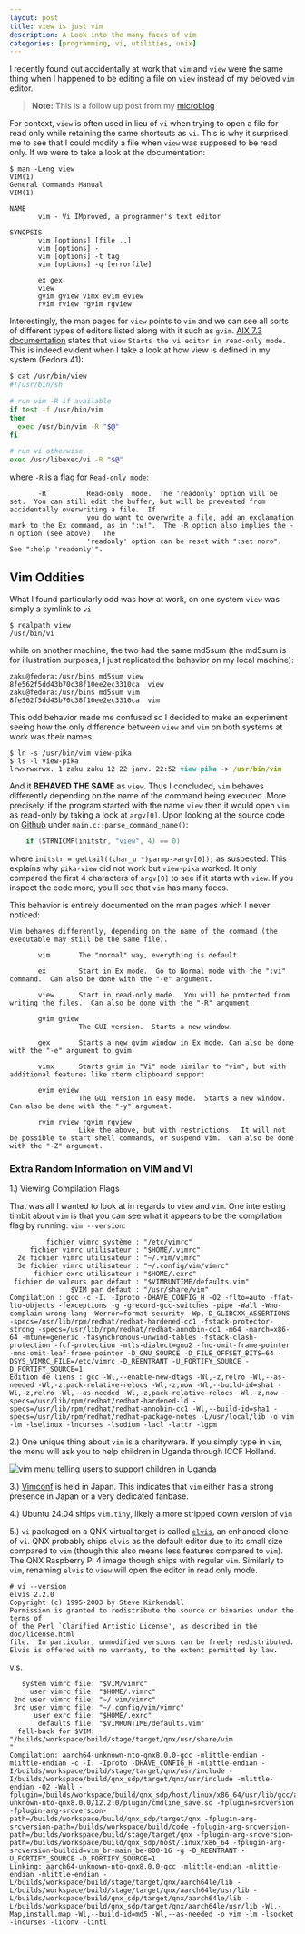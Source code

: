 ```yaml
---
layout: post
title: view is just vim
description: A Look into the many faces of vim
categories: [programming, vi, utilities, unix]
---
```



I recently found out accidentally at work that `vim` and `view` were the same thing when I happened to be editing a file on `view` instead of my beloved `vim` editor.

> **Note:** This is a follow up post from my [microblog](https://randombits.neocities.org/micro/2025/01/vim-view)

For context, `view` is often used in lieu of `vi` when trying to open a file for read only while retaining the same shortcuts as `vi`. This is why it surprised me 
to see that I could modify a file when `view` was supposed to be read only. If we were to take a look at the documentation:

```
$ man -Leng view
VIM(1)                                                                  General Commands Manual                                                                  VIM(1)

NAME
       vim - Vi IMproved, a programmer's text editor

SYNOPSIS
       vim [options] [file ..]
       vim [options] -
       vim [options] -t tag
       vim [options] -q [errorfile]

       ex gex
       view
       gvim gview vimx evim eview
       rvim rview rgvim rgview
```

Interestingly, the man pages for `view` points to `vim` and we can see all sorts of different types of editors listed along with it such as `gvim`.
[AIX 7.3 documentation](https://www.ibm.com/docs/en/aix/7.3?topic=v-view-command) states that `view` `Starts the vi editor in read-only mode.` This is indeed 
evident when I take a look at how view is defined in my system (Fedora 41):
```bash
$ cat /usr/bin/view
#!/usr/bin/sh

# run vim -R if available
if test -f /usr/bin/vim
then
  exec /usr/bin/vim -R "$@"
fi

# run vi otherwise
exec /usr/libexec/vi -R "$@"
```

where `-R` is a flag for `Read-only mode`:
```
       -R          Read-only  mode.  The 'readonly' option will be set.  You can still edit the buffer, but will be prevented from accidentally overwriting a file.  If
                   you do want to overwrite a file, add an exclamation mark to the Ex command, as in ":w!".  The -R option also implies the -n option (see above).  The
                   'readonly' option can be reset with ":set noro".  See ":help 'readonly'".
```

## Vim Oddities

What I found particularly odd was how at work, on one system `view` was simply a symlink to `vi`

```
$ realpath view
/usr/bin/vi
```

while on another machine, the two had the same md5sum (the md5sum is for illustration purposes, I just replicated the behavior on my local machine):
```
zaku@fedora:/usr/bin$ md5sum view
8fe562f5dd43b70c38f10ee2ec3310ca  view
zaku@fedora:/usr/bin$ md5sum vim
8fe562f5dd43b70c38f10ee2ec3310ca  vim
```

This odd behavior made me confused so I decided to make an experiment seeing how the only difference between `view` and `vim` on both systems at work was their names:

<div class = "highlighter-rouge"><div class = "highlight"><pre class = "highlight"><code>$ ln -s /usr/bin/vim view-pika
$ ls -l view-pika
lrwxrwxrwx. 1 zaku zaku 12 22 janv. 22:52 <font color="#2AA198"><b>view-pika</b></font> -&gt; <font color="#859900"><b>/usr/bin/vim</b></font>
</code></pre></div></div>

And it **BEHAVED THE SAME** as `view`. Thus I concluded, `vim` behaves differently depending on the name of the command being executed. More precisely, if the program 
started with the name `view` then it would open `vim` as read-only by taking a look at `argv[0]`. Upon looking at the source code on [Github](https://github.com/vim/vim/blob/master/src/main.c#L1954)
under `main.c::parse_command_name()`:
```c
    if (STRNICMP(initstr, "view", 4) == 0)
```

where `initstr = gettail((char_u *)parmp->argv[0]);` as suspected. This explains why `pika-view` did not work but `view-pika` worked. It only compared the first 
4 characters of `argv[0]` to see if it starts with `view`. If you inspect the code more, you'll see that `vim` has many faces.

This behavior is entirely documented on the man pages which I never noticed:
```
Vim behaves differently, depending on the name of the command (the executable may still be the same file).

       vim       The "normal" way, everything is default.

       ex        Start in Ex mode.  Go to Normal mode with the ":vi" command.  Can also be done with the "-e" argument.

       view      Start in read-only mode.  You will be protected from writing the files.  Can also be done with the "-R" argument.

       gvim gview
                 The GUI version.  Starts a new window.

       gex       Starts a new gvim window in Ex mode. Can also be done with the "-e" argument to gvim

       vimx      Starts gvim in "Vi" mode similar to "vim", but with additional features like xterm clipboard support

       evim eview
                 The GUI version in easy mode.  Starts a new window.  Can also be done with the "-y" argument.

       rvim rview rgvim rgview
                 Like the above, but with restrictions.  It will not be possible to start shell commands, or suspend Vim.  Can also be done with the "-Z" argument.
```

### Extra Random Information on VIM and VI

1.) Viewing Compilation Flags

That was all I wanted to look at in regards to `view` and `vim`. One interesting timbit about `vim` is that you can see what it appears to be the compilation flag by running: `vim --version`:
```
         fichier vimrc système : "/etc/vimrc"
     fichier vimrc utilisateur : "$HOME/.vimrc"
  2e fichier vimrc utilisateur : "~/.vim/vimrc"
  3e fichier vimrc utilisateur : "~/.config/vim/vimrc"
      fichier exrc utilisateur : "$HOME/.exrc"
 fichier de valeurs par défaut : "$VIMRUNTIME/defaults.vim"
               $VIM par défaut : "/usr/share/vim"
Compilation : gcc -c -I. -Iproto -DHAVE_CONFIG_H -O2 -flto=auto -ffat-lto-objects -fexceptions -g -grecord-gcc-switches -pipe -Wall -Wno-complain-wrong-lang -Werror=format-security -Wp,-D_GLIBCXX_ASSERTIONS -specs=/usr/lib/rpm/redhat/redhat-hardened-cc1 -fstack-protector-strong -specs=/usr/lib/rpm/redhat/redhat-annobin-cc1 -m64 -march=x86-64 -mtune=generic -fasynchronous-unwind-tables -fstack-clash-protection -fcf-protection -mtls-dialect=gnu2 -fno-omit-frame-pointer -mno-omit-leaf-frame-pointer -D_GNU_SOURCE -D_FILE_OFFSET_BITS=64 -DSYS_VIMRC_FILE=/etc/vimrc -D_REENTRANT -U_FORTIFY_SOURCE -D_FORTIFY_SOURCE=1 
Édition de liens : gcc -Wl,--enable-new-dtags -Wl,-z,relro -Wl,--as-needed -Wl,-z,pack-relative-relocs -Wl,-z,now -Wl,--build-id=sha1 -Wl,-z,relro -Wl,--as-needed -Wl,-z,pack-relative-relocs -Wl,-z,now -specs=/usr/lib/rpm/redhat/redhat-hardened-ld -specs=/usr/lib/rpm/redhat/redhat-annobin-cc1 -Wl,--build-id=sha1 -specs=/usr/lib/rpm/redhat/redhat-package-notes -L/usr/local/lib -o vim -lm -lselinux -lncurses -lsodium -lacl -lattr -lgpm
```

2.) One unique thing about `vim` is a charityware. If you simply type in `vim`, the menu will ask you to help children in Uganda through ICCF Holland.

![vim menu telling users to support children in Uganda](../assets/programming/vim-fr.png)

3.) [Vimconf](https://vimconf.org/) is held in Japan. This indicates that `vim` either has a strong presence in Japan or a very dedicated fanbase.

4.) Ubuntu 24.04 ships `vim.tiny`, likely a more stripped down version of `vim` 

5.) `vi` packaged on a QNX virtual target is called [`elvis`](https://en.wikipedia.org/wiki/Elvis_(text_editor)), an enhanced clone of `vi`. QNX probably ships `elvis` 
as the default editor due to its small size compared to `vim` (though this also means less features compared to `vim`). The QNX Raspberry Pi 4 image though ships with 
regular `vim`. Similarly to `vim`, renaming `elvis` to `view` will open the editor in read only mode.

```
# vi --version
elvis 2.2.0
Copyright (c) 1995-2003 by Steve Kirkendall
Permission is granted to redistribute the source or binaries under the terms of
of the Perl `Clarified Artistic License', as described in the doc/license.html
file.  In particular, unmodified versions can be freely redistributed.
Elvis is offered with no warranty, to the extent permitted by law.
```

v.s.

```
   system vimrc file: "$VIM/vimrc"
     user vimrc file: "$HOME/.vimrc"
 2nd user vimrc file: "~/.vim/vimrc"
 3rd user vimrc file: "~/.config/vim/vimrc"
      user exrc file: "$HOME/.exrc"
       defaults file: "$VIMRUNTIME/defaults.vim"
  fall-back for $VIM: "/builds/workspace/build/stage/target/qnx/usr/share/vim
"
Compilation: aarch64-unknown-nto-qnx8.0.0-gcc -mlittle-endian -mlittle-endian -c -I. -Iproto -DHAVE_CONFIG_H -mlittle-endian -I/builds/workspace/build/stage/target/qnx/usr/include -I/builds/workspace/build/qnx_sdp/target/qnx/usr/include -mlittle-endian -O2 -Wall -fplugin=/builds/workspace/build/qnx_sdp/host/linux/x86_64/usr/lib/gcc/aarch64-unknown-nto-qnx8.0.0/12.2.0/plugin/cmdline_save.so -fplugin=srcversion -fplugin-arg-srcversion-path=/builds/workspace/build/qnx_sdp/target/qnx -fplugin-arg-srcversion-path=/builds/workspace/build/code -fplugin-arg-srcversion-path=/builds/workspace/build/stage/target/qnx -fplugin-arg-srcversion-path=/builds/workspace/build/qnx_sdp/host/linux/x86_64 -fplugin-arg-srcversion-buildid=vim_br-main_be-800-16 -g -D_REENTRANT -U_FORTIFY_SOURCE -D_FORTIFY_SOURCE=1 
Linking: aarch64-unknown-nto-qnx8.0.0-gcc -mlittle-endian -mlittle-endian -mlittle-endian -L/builds/workspace/build/stage/target/qnx/aarch64le/lib -L/builds/workspace/build/stage/target/qnx/aarch64le/usr/lib -L/builds/workspace/build/qnx_sdp/target/qnx/aarch64le/lib -L/builds/workspace/build/qnx_sdp/target/qnx/aarch64le/usr/lib -Wl,-Map,install.map -Wl,--build-id=md5 -Wl,--as-needed -o vim -lm -lsocket -lncurses -liconv -lintl 
```

